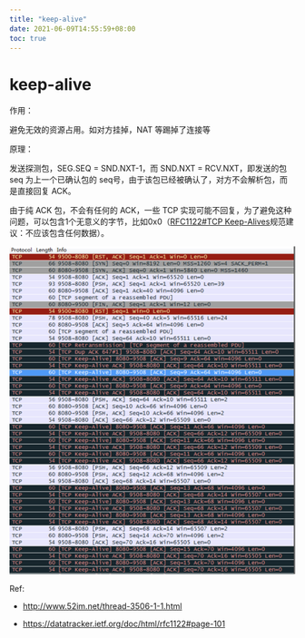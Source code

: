 ```yaml
---
title: "keep-alive"
date: 2021-06-09T14:55:59+08:00
toc: true
---
```


# keep-alive

作用：

避免无效的资源占用。如对方挂掉，NAT 等踢掉了连接等

原理：

发送探测包，SEG.SEQ = SND.NXT-1，而 SND.NXT = RCV.NXT，即发送的包 seq 为上一个已确认包的 seq号，由于该包已经被确认了，对方不会解析包，而是直接回复 ACK。

由于纯 ACK 包，不会有任何的 ACK，一些 TCP 实现可能不回复，为了避免这种问题，可以包含1个无意义的字节，比如0x0（[RFC1122#TCP Keep-Alives](https://tools.ietf.org/html/rfc1122#section-4.2.3.6)规范建议：不应该包含任何数据）。

![tcp-keep-alive](tcp-keep-alive.png)

Ref: 

- http://www.52im.net/thread-3506-1-1.html

- https://datatracker.ietf.org/doc/html/rfc1122#page-101